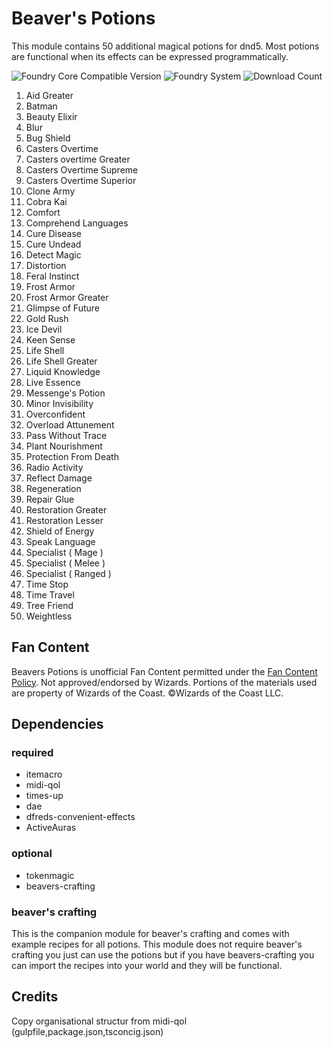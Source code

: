 # Beaver's Potions
This module contains 50 additional magical potions for dnd5.
Most potions are functional when its effects can be expressed programmatically.

![Foundry Core Compatible Version](https://img.shields.io/endpoint?url=https%3A%2F%2Ffoundryshields.com%2Fversion%3Fstyle%3Dflat%26url%3Dhttps%3A%2F%2Fgithub.com%2FAngryBeaver%2Fbeavers-potions%2Freleases%2Flatest%2Fdownload%2Fmodule.json)
![Foundry System](https://img.shields.io/endpoint?url=https%3A%2F%2Ffoundryshields.com%2Fsystem%3FnameType%3Draw%26showVersion%3D1%26style%3Dflat%26url%3Dhttps%3A%2F%2Fraw.githubusercontent.com%2FAngryBeaver%2Fbeavers-potions%2Fmain%2Fmodule.json)
![Download Count](https://img.shields.io/github/downloads/AngryBeaver/beavers-potions/total?color=bright-green)

1. Aid Greater
2. Batman 
3. Beauty Elixir 
4. Blur 
5. Bug Shield 
6. Casters Overtime 
7. Casters overtime Greater 
8. Casters Overtime Supreme 
9. Casters Overtime Superior 
10. Clone Army 
11. Cobra Kai 
12. Comfort 
13. Comprehend Languages 
14. Cure Disease 
15. Cure Undead 
16. Detect Magic 
17. Distortion 
18. Feral Instinct 
19. Frost Armor 
20. Frost Armor Greater 
21. Glimpse of Future 
22. Gold Rush 
23. Ice Devil 
24. Keen Sense
25. Life Shell
26. Life Shell Greater
27. Liquid Knowledge
28. Live Essence
29. Messenge's Potion
30. Minor Invisibility
31. Overconfident
32. Overload Attunement
33. Pass Without Trace
34. Plant Nourishment
35. Protection From Death
36. Radio Activity
37. Reflect Damage
38. Regeneration
39. Repair Glue
40. Restoration Greater
41. Restoration Lesser
42. Shield of Energy
43. Speak Language
44. Specialist ( Mage )
45. Specialist ( Melee )
46. Specialist ( Ranged )
47. Time Stop
48. Time Travel
49. Tree Friend
50. Weightless

## Fan Content
Beavers Potions is unofficial Fan Content permitted under the [Fan Content Policy](https://company.wizards.com/en/legal/fancontentpolicy). Not approved/endorsed by Wizards. Portions of the materials used are property of Wizards of the Coast. ©Wizards of the Coast LLC.

## Dependencies
### required
- itemacro
- midi-qol
- times-up
- dae
- dfreds-convenient-effects
- ActiveAuras

### optional
- tokenmagic
- beavers-crafting

### beaver's crafting
This is the companion module for beaver's crafting and comes with example recipes for all potions.
This module does not require beaver's crafting you just can use the potions but if you have beavers-crafting you can import the recipes into your world and they will be functional.



## Credits
Copy organisational structur from midi-qol (gulpfile,package.json,tsconcig.json)
